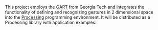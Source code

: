 This project employs the [GART](http://wiki.cc.gatech.edu/ccg/projects/gt2k/gt2k) from Georgia Tech and integrates the functionality of defining and recognizing gestures in 2 dimensional space into the [Processing](http://www.processing.org) programming environment. It will be distributed as a Processing library with application examples.